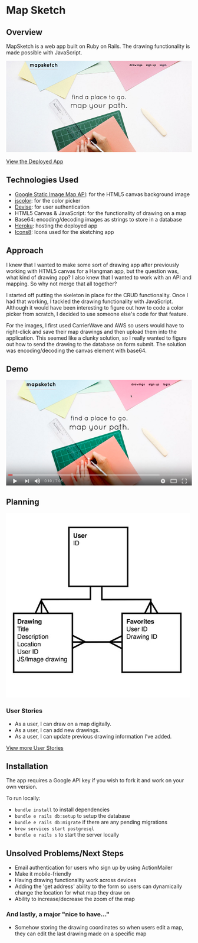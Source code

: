 # Map Sketch

## Overview

MapSketch is a web app built on Ruby on Rails. The drawing functionality is made possible with JavaScript.

[![Screenshot](screenshot.jpg)](https://mapsketch.herokuapp.com/)

[View the Deployed App](https://mapsketch.herokuapp.com/)

## Technologies Used

- [Google Static Image Map API](https://developers.google.com/maps/documentation/static-maps/): for the HTML5 canvas background image
- [jscolor](http://jscolor.com/): for the color picker
- [Devise](https://github.com/plataformatec/devise): for user authentication
- HTML5 Canvas & JavaScript: for the functionality of drawing on a map
- Base64: encoding/decoding images as strings to store in a database
- [Heroku](http://www.heroku.com/): hosting the deployed app
- [Icons8](https://icons8.com/): Icons used for the sketching app

## Approach

I knew that I wanted to make some sort of drawing app after previously working with HTML5 canvas for a Hangman app, but the question was, what kind of drawing app? I also knew that I wanted to work with an API and mapping. So why not merge that all together?

I started off putting the skeleton in place for the CRUD functionality. Once I had that working, I tackled the drawing functionality with JavaScript. Although it would have been interesting to figure out how to code a color picker from scratch, I decided to use someone else's code for that feature.

For the images, I first used CarrierWave and AWS so users would have to right-click and save their map drawings and then upload them into the application. This seemed like a clunky solution, so I really wanted to figure out how to send the drawing to the database on form submit. The solution was encoding/decoding the canvas element with base64.

## Demo

[![Video](video-screenshot.png)](https://www.youtube.com/watch?v=kQqRfvS-nCc)

## Planning

![ERD](erd.jpg)

### User Stories

- As a user, I can draw on a map digitally.
- As a user, I can add new drawings.
- As a user, I can update previous drawing information I've added.

[View more User Stories](planning/user_stories.md)

## Installation

The app requires a Google API key if you wish to fork it and work on your own version.

To run locally:

- `bundle install` to install dependencies
- `bundle e rails db:setup` to setup the database
- `bundle e rails db:migrate` if there are any pending migrations
- `brew services start postgresql`
- `bundle e rails s` to start the server locally

## Unsolved Problems/Next Steps

- Email authentication for users who sign up by using ActionMailer
- Make it mobile-friendly
- Having drawing functionality work across devices
- Adding the 'get address' ability to the form so users can dynamically change the location for what map they draw on
- Ability to increase/decrease the zoom of the map

### And lastly, a major "nice to have..."

- Somehow storing the drawing coordinates so when users edit a map, they can edit the last drawing made on a specific map
